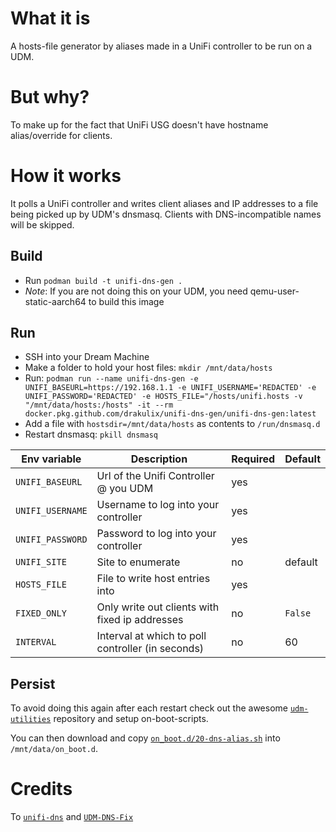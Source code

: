 # What it is

A hosts-file generator by aliases made in a UniFi controller to be run on a UDM.

# But why?

To make up for the fact that UniFi USG doesn't have hostname alias/override for clients.

# How it works

It polls a UniFi controller and writes client aliases and IP addresses to a file being picked up by UDM's dnsmasq. Clients with DNS-incompatible names will be skipped.

## Build

* Run `podman build -t unifi-dns-gen .`
* *Note*: If you are not doing this on your UDM, you need qemu-user-static-aarch64 to build this image 

## Run

* SSH into your Dream Machine
* Make a folder to hold your host files: `mkdir /mnt/data/hosts`
* Run: `podman run --name unifi-dns-gen -e UNIFI_BASEURL=https://192.168.1.1 -e UNIFI_USERNAME='REDACTED' -e UNIFI_PASSWORD='REDACTED' -e HOSTS_FILE="/hosts/unifi.hosts -v "/mnt/data/hosts:/hosts" -it --rm docker.pkg.github.com/drakulix/unifi-dns-gen/unifi-dns-gen:latest`
* Add a file with `hostsdir=/mnt/data/hosts` as contents to `/run/dnsmasq.d`
* Restart dnsmasq: `pkill dnsmasq`

| Env variable     | Description                                        | Required | Default |
| ---------------- | -------------------------------------------------- | -------- | ------- |
| `UNIFI_BASEURL`  | Url of the Unifi Controller @ you UDM              |      yes |         |
| `UNIFI_USERNAME` | Username to log into your controller               |      yes |         |
| `UNIFI_PASSWORD` | Password to log into your controller               |      yes |         |
| `UNIFI_SITE`     | Site to enumerate                                  |       no | default |
| `HOSTS_FILE`     | File to write host entries into                    |      yes |         |
| `FIXED_ONLY`     | Only write out clients with fixed ip addresses     |       no | `False` |
| `INTERVAL`       | Interval at which to poll controller (in seconds)  |       no |     60  |

## Persist

To avoid doing this again after each restart check out the awesome [`udm-utilities`](https://github.com/boostchicken/udm-utilities/) repository and setup on-boot-scripts.

You can then download and copy [`on_boot.d/20-dns-alias.sh`](https://github.com/drakulix/unifi-dns-gen/raw/master/on_boot.d/20-dns-alias.sh) into `/mnt/data/on_boot.d`.


# Credits

To [`unifi-dns`](https://github.com/wicol/unifi-dns) and [`UDM-DNS-Fix`](https://github.com/cdchris12/UDM-DNS-Fix)